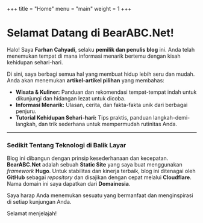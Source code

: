 +++
title = "Home"
menu = "main"
weight = 1
+++

# Selamat Datang di BearABC.Net!

Halo! Saya **Farhan Cahyadi**, selaku **pemilik dan penulis blog** ini. Anda telah menemukan tempat di mana informasi menarik bertemu dengan kisah kehidupan sehari-hari.

Di sini, saya berbagi semua hal yang membuat hidup lebih seru dan mudah. Anda akan menemukan **artikel-artikel pilihan** yang membahas:

* **Wisata & Kuliner:** Panduan dan rekomendasi tempat-tempat indah untuk dikunjungi dan hidangan lezat untuk dicoba.
* **Informasi Menarik:** Ulasan, cerita, dan fakta-fakta unik dari berbagai penjuru.
* **Tutorial Kehidupan Sehari-hari:** Tips praktis, panduan langkah-demi-langkah, dan trik sederhana untuk mempermudah rutinitas Anda.

---

### Sedikit Tentang Teknologi di Balik Layar

Blog ini dibangun dengan prinsip kesederhanaan dan kecepatan. **BearABC.Net** adalah sebuah **Static Site** yang saya buat menggunakan *framework* **Hugo**. Untuk stabilitas dan kinerja terbaik, blog ini ditenagai oleh **GitHub** sebagai *repository* dan disajikan dengan cepat melalui **Cloudflare**. Nama domain ini saya dapatkan dari **Domainesia**.

Saya harap Anda menemukan sesuatu yang bermanfaat dan menginspirasi di setiap kunjungan Anda.

Selamat menjelajah!
